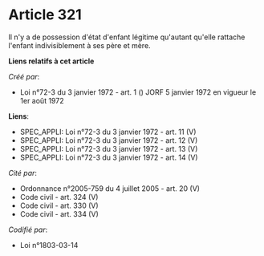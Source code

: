 # Article 321

Il n'y a de possession d'état d'enfant légitime qu'autant qu'elle rattache l'enfant indivisiblement à ses père et mère.

**Liens relatifs à cet article**

_Créé par_:

  - Loi n°72-3 du 3 janvier 1972 - art. 1 () JORF 5 janvier 1972 en vigueur le 1er août 1972

**Liens**:

  - SPEC_APPLI: Loi n°72-3 du 3 janvier 1972 - art. 11 (V)
  - SPEC_APPLI: Loi n°72-3 du 3 janvier 1972 - art. 12 (V)
  - SPEC_APPLI: Loi n°72-3 du 3 janvier 1972 - art. 13 (V)
  - SPEC_APPLI: Loi n°72-3 du 3 janvier 1972 - art. 14 (V)

_Cité par_:

  - Ordonnance n°2005-759 du 4 juillet 2005 - art. 20 (V)
  - Code civil - art. 324 (V)
  - Code civil - art. 330 (V)
  - Code civil - art. 334 (V)

_Codifié par_:

  - Loi n°1803-03-14
